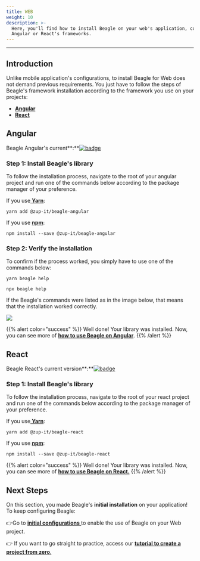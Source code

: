 ```yaml
---
title: WEB
weight: 10
description: >-
  Here, you'll find how to install Beagle on your web's application, considering
  Angular or React's frameworks.
---
```


---

## Introduction

Unlike mobile application's configurations, to install Beagle for Web does not demand previous requirements. You just have to follow the steps of Beagle's framework installation according to the framework you use on your projects: 

* [**Angular** ](#angular)
* [**React** ](#react)

## Angular

 Beagle Angular's current**:**[![badge](https://img.shields.io/npm/v/@zup-it/beagle-angular?logo=Angular)](https://github.com/ZupIT/beagle-web-angular)

### Step 1: Install Beagle's library

To follow the installation process, navigate to the root of your angular project and run one of the commands below according to the package manager of your preference. 

If you use[ **Yarn**](https://yarnpkg.com/):

```text
yarn add @zup-it/beagle-angular
```

If you use [**npm**](https://www.npmjs.com/):

```text
npm install --save @zup-it/beagle-angular
```

### Step 2: Verify the installation

To confirm if the process worked, you simply have to use one of the commands below:  

```text
yarn beagle help
```

```text
npx beagle help
```

If the Beagle's commands were listed as in the image below, that means that the installation worked correctly.

![](/image%20%2814%29.png)

{{% alert color="success" %}}
Well done! Your library was installed. Now, you can see more of [**how to use Beagle on Angular**](/docs/get-started/using-beagle/web/angular).
{{% /alert %}}

## React

Beagle React's current version**:**[![badge](https://img.shields.io/npm/v/@zup-it/beagle-react?logo=React)](https://github.com/ZupIT/beagle-web-react)

### Step 1: Install Beagle's library

To follow the installation process, navigate to the root of your react project and run one of the commands below according to the package manager of your preference.

If you use[ **Yarn**](https://yarnpkg.com/):

```text
yarn add @zup-it/beagle-react
```

If you use [**npm**](https://www.npmjs.com/):

```text
npm install --save @zup-it/beagle-react
```

{{% alert color="success" %}}
Well done! Your library was installed. Now, you can see more of [**how to use Beagle on React.**](/docs/get-started/using-beagle/web/react)
{{% /alert %}}

## **Next Steps** 

On this section, you made Beagle's **initial installation** on your application!  
To keep configuring Beagle:

👉Go to [**initial configurations** ](/docs/get-started/using-beagle/web/)to enable the use of Beagle on your Web project.

👉 If you want to go straight to practice, access our [**tutorial to create a project from zero**.](/docs/get-started/creating-a-project-from-scratch/case-web)

